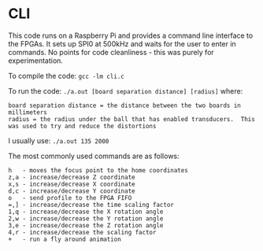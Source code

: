 # CLI

This code runs on a Raspberry Pi and provides a command line interface to the FPGAs.  It sets up SPI0 at 500kHz and waits for the user to enter in commands.  No points for code cleanliness - this was purely for experimentation.

To compile the code:
`gcc -lm cli.c`

To run the code:
`./a.out [board separation distance] [radius]`
where:
```
board separation distance = the distance between the two boards in millimeters
radius = the radius under the ball that has enabled transducers.  This was used to try and reduce the distortions
```

I usually use: `./a.out 135 2000`

The most commonly used commands are as follows:
``` 
h   - moves the focus point to the home coordinates
z,a - increase/decrease Z coordinate
x,s - increase/decrease X coordinate
d,c - increase/decrease Y coordinate
o   - send profile to the FPGA FIFO
=,] - increase/decrease the time scaling factor
1,q - increase/decrease the X rotation angle
2,w - increase/decrease the Y rotation angle
3,e - increase/decrease the Z rotation angle
4,r - increase/decrease the scaling factor
+   - run a fly around animation
```

